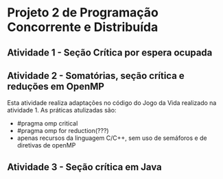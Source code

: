 <h1>Projeto 2 de Programação Concorrente e Distribuída</h1>

<h2>Atividade  1 - Seção Crítica por espera ocupada</h2>

<h2>Atividade 2 - Somatórias, seção crítica e reduções em OpenMP</h2>
<p> Esta atividade realiza adaptações no código do Jogo da Vida realizado na atividade 1. As práticas atulizadas são:</p>
<ul>
  <li>#pragma omp critical</li>
  <li>#pragma omp for reduction(???)</li>
  <li>apenas recursos da linguagem C/C++, sem uso de semáforos e de diretivas de openMP</li>
</ul>

<h2>Atividade 3 - Seção crítica em Java</h2>
